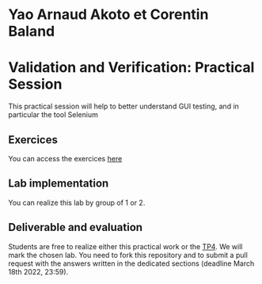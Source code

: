 # Yao Arnaud Akoto et Corentin Baland
# Validation and Verification: Practical Session

This practical session will help to better understand GUI testing, and in particular the tool Selenium

## Exercices

You can access the exercices [here](sujet.md)

## Lab implementation

You can realize this lab by group of 1 or 2. 

## Deliverable and evaluation

Students are free to realize either this practical work or the [TP4](https://github.com/selabs-ur1/VV-TP4). We will mark the chosen lab. You need to fork this repository and to submit a pull request with the answers written in the dedicated sections (deadline March 18th 2022, 23:59).
